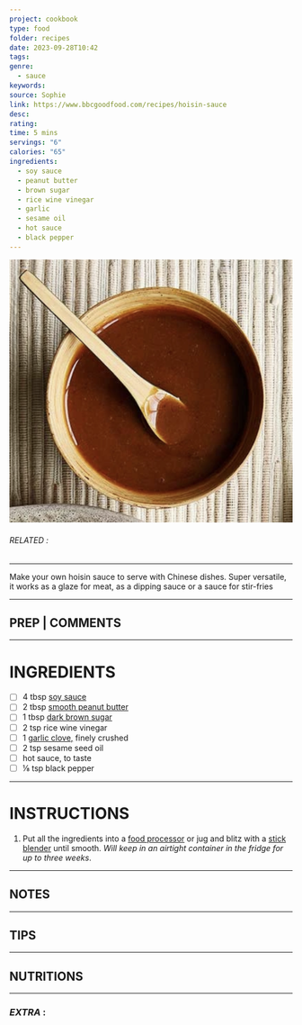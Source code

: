 ```yaml
---
project: cookbook
type: food
folder: recipes
date: 2023-09-28T10:42
tags: 
genre:
  - sauce
keywords: 
source: Sophie
link: https://www.bbcgoodfood.com/recipes/hoisin-sauce
desc: 
rating: 
time: 5 mins
servings: "6"
calories: "65"
ingredients:
  - soy sauce
  - peanut butter
  - brown sugar
  - rice wine vinegar
  - garlic
  - sesame oil
  - hot sauce
  - black pepper
---
```


![IMAGE](image_502.png)

###### *RELATED* : 
---
Make your own hoisin sauce to serve with Chinese dishes. Super versatile, it works as a glaze for meat, as a dipping sauce or a sauce for stir-fries

---
## PREP | COMMENTS



---
# INGREDIENTS

- [ ] 4 tbsp [soy sauce](https://www.bbcgoodfood.com/glossary/soy-sauce-glossary)
- [ ] 2 tbsp [smooth peanut butter](https://www.bbcgoodfood.com/glossary/peanut-butter-glossary)
- [ ] 1 tbsp [dark brown sugar](https://www.bbcgoodfood.com/glossary/sugar-glossary)
- [ ] 2 tsp rice wine vinegar
- [ ] 1 [garlic clove,](https://www.bbcgoodfood.com/glossary/garlic-glossary) finely crushed
- [ ] 2 tsp sesame seed oil
- [ ] hot sauce, to taste
- [ ] ⅛ tsp black pepper

---
# INSTRUCTIONS

1. Put all the ingredients into a [food processor](https://www.bbcgoodfood.com/review/best-food-processors) or jug and blitz with a [stick blender](https://www.bbcgoodfood.com/content/top-five-hand-blenders) until smooth. _Will keep in an airtight container in the fridge for up to three weeks_.

---
## NOTES



---
## TIPS



---
## NUTRITIONS



---
### *EXTRA* :



